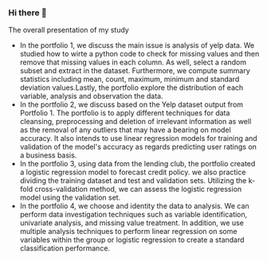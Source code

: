 ### Hi there 👋

The overall presentation of my study
- In the portfolio 1, we discuss the main issue is analysis of yelp data. We studied how to wirte a python code to check for missing values and then remove that missing values in each column. As well, select a random subset and extract in the dataset. Furthermore, we compute summary statistics including mean, count, maximum, minimum and standard deviation values.Lastly, the portfolio explore the distribution of each variable, analysis and observation the data.
- In the portfolio 2, we discuss based on the Yelp dataset output from Portfolio 1. The portfolio is to apply different techniques for data cleansing, preprocessing and deletion of irrelevant information as well as the removal of any outliers that may have a bearing on model accuracy. It also intends to use linear regression models for training and validation of the model's accuracy as regards predicting user ratings on a business basis.
- In the portfolio 3, using data from the lending club, the portfolio created a logistic regression model to forecast credit policy. we also practice dividing the training dataset and test and validation sets. Utilizing the k-fold cross-validation method, we can assess the logistic regression model using the validation set. 
- In the portfolio 4, we choose and identity the data to analysis. We can perform data investigation techniques such as variable identification, univariate analysis, and missing value treatment. In addition, we use multiple analysis techniques to perform linear regression on some variables within the group or logistic regression to create a standard classification performance.
